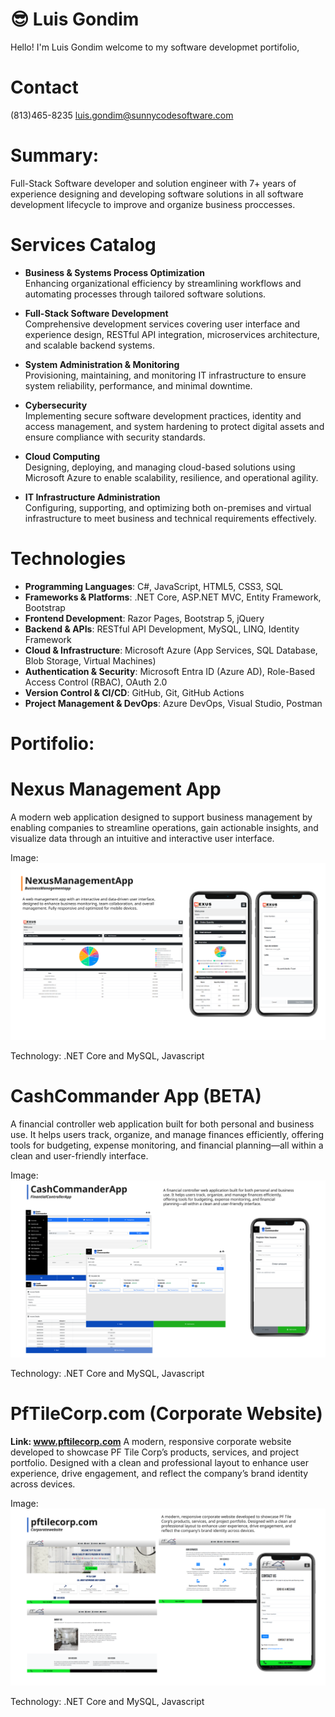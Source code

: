 # :sunglasses: Luis Gondim 

Hello! 
I'm Luis Gondim welcome to my software developmet portifolio,

# Contact
(813)465-8235
luis.gondim@sunnycodesoftware.com

# Summary:
Full-Stack Software developer and solution engineer with 7+ years of experience designing and developing software solutions in all software development lifecycle to improve and organize business proccesses.

# Services Catalog

- **Business & Systems Process Optimization**  
  Enhancing organizational efficiency by streamlining workflows and automating processes through tailored software solutions.

- **Full-Stack Software Development**  
  Comprehensive development services covering user interface and experience design, RESTful API integration, microservices architecture, and scalable backend systems.

- **System Administration & Monitoring**  
  Provisioning, maintaining, and monitoring IT infrastructure to ensure system reliability, performance, and minimal downtime.

- **Cybersecurity**  
  Implementing secure software development practices, identity and access management, and system hardening to protect digital assets and ensure compliance with security standards.

- **Cloud Computing**  
  Designing, deploying, and managing cloud-based solutions using Microsoft Azure to enable scalability, resilience, and operational agility.

- **IT Infrastructure Administration**  
  Configuring, supporting, and optimizing both on-premises and virtual infrastructure to meet business and technical requirements effectively.

# Technologies

- **Programming Languages**: C#, JavaScript, HTML5, CSS3, SQL
- **Frameworks & Platforms**: .NET Core, ASP.NET MVC, Entity Framework, Bootstrap
- **Frontend Development**: Razor Pages, Bootstrap 5, jQuery
- **Backend & APIs**: RESTful API Development, MySQL, LINQ, Identity Framework
- **Cloud & Infrastructure**: Microsoft Azure (App Services, SQL Database, Blob Storage, Virtual Machines)
- **Authentication & Security**: Microsoft Entra ID (Azure AD), Role-Based Access Control (RBAC), OAuth 2.0
- **Version Control & CI/CD**: GitHub, Git, GitHub Actions
- **Project Management & DevOps**: Azure DevOps, Visual Studio, Postman

# Portifolio: 

# Nexus Management App
A modern web application designed to support business management by enabling companies to streamline operations, gain actionable insights, and visualize data through an intuitive and interactive user interface.

Image:![Nexus Management Image](images/Nx.svg)

Technology: .NET Core and MySQL, Javascript

# CashCommander App (BETA) 
A financial controller web application built for both personal and business use. It helps users track, organize, and manage finances efficiently, offering tools for budgeting, expense monitoring, and financial planning—all within a clean and user-friendly interface.

Image:![CashCommander Image](images/CCder.svg)

Technology: .NET Core and MySQL, Javascript

# PfTileCorp.com (Corporate Website)
**Link: www.pftilecorp.com**
A modern, responsive corporate website developed to showcase PF Tile Corp’s products, services, and project portfolio. Designed with a clean and professional layout to enhance user experience, drive engagement, and reflect the company’s brand identity across devices.

Image:![PfTileCorp Image](images/pfTile.svg)

Technology: .NET Core and MySQL, Javascript







